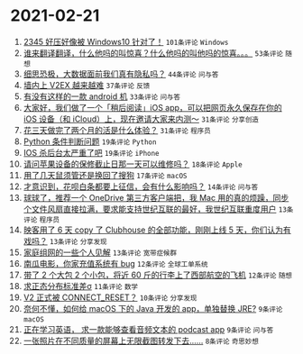 # 2021-02-21

1. [2345 好压好像被 Windows10 针对了！](https://www.v2ex.com/t/754794) `101条评论` `Windows`
1. [谁来翻译翻译，什么他吗的叫惊喜？什么他吗的叫他吗的惊喜。。。](https://www.v2ex.com/t/754840) `53条评论` `随想`
1. [细思恐极，大数据面前我们真有隐私吗？](https://www.v2ex.com/t/754778) `44条评论` `问与答`
1. [墙内上 V2EX 越来越难](https://www.v2ex.com/t/754858) `37条评论` `反馈`
1. [有没有这样的一款 android 机](https://www.v2ex.com/t/754790) `33条评论` `问与答`
1. [大家好，我们做了一个「稍后阅读」iOS app，可以把网页永久保存在你的 iOS 设备（和 iCloud）上，现在邀请大家来内测～](https://www.v2ex.com/t/754808) `31条评论` `分享创造`
1. [花三天做完了两个月的活是什么体验？](https://www.v2ex.com/t/754829) `31条评论` `程序员`
1. [Python 条件判断问题](https://www.v2ex.com/t/754810) `19条评论` `Python`
1. [IOS 杀后台太严重了吧](https://www.v2ex.com/t/754786) `19条评论` `iPhone`
1. [请问苹果设备的保修截止日那一天可以维修吗？](https://www.v2ex.com/t/754793) `18条评论` `Apple`
1. [用了几天鼠须管还是换回了搜狗](https://www.v2ex.com/t/754860) `17条评论` `macOS`
1. [才意识到，花呗白条都要上征信，会有什么影响吗？](https://www.v2ex.com/t/754828) `14条评论` `问与答`
1. [球球了，推荐一个 OneDrive 第三方客户端把，我 Mac 用的真的烦躁，同步个文件风扇直接拉满，要求能支持世纪互联的最好，我世纪互联重度用户](https://www.v2ex.com/t/754883) `13条评论` `程序员`
1. [映客用了 6 天 copy 了 Clubhouse 的全部功能，刚刚上线 5 天，你们认为有戏吗？](https://www.v2ex.com/t/754838) `13条评论` `分享发现`
1. [家庭组网的一些个人见解](https://www.v2ex.com/t/754783) `13条评论` `宽带症候群`
1. [南瓜电影，你家充值系统有 bug](https://www.v2ex.com/t/754845) `12条评论` `全球工单系统`
1. [带了 2 个大包 2 个小包，将近 60 斤的行李上了西部航空的飞机](https://www.v2ex.com/t/754813) `12条评论` `随想`
1. [求正态分布标准差σ](https://www.v2ex.com/t/754848) `11条评论` `数学`
1. [V2 正式被 CONNECT_RESET？](https://www.v2ex.com/t/754807) `10条评论` `分享发现`
1. [奈何不懂，如何给 macOS 下的 Java 开发的 app，单独替换 JRE?](https://www.v2ex.com/t/754841) `9条评论` `macOS`
1. [正在学习英语， 求一款能够查看音频文本的 podcast app](https://www.v2ex.com/t/754818) `9条评论` `问与答`
1. [一张照片在不同质量的屏幕上无限截图转发下去……](https://www.v2ex.com/t/754835) `8条评论` `奇思妙想`
